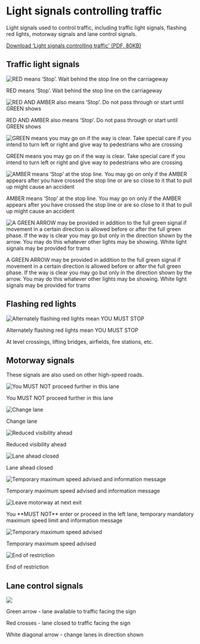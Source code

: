 Light signals controlling traffic
===================================

Light signals used to control traffic, including traffic light signals, flashing red lights, motorway signals and lane control signals.

[Download ‘Light signals controlling traffic’ (PDF, 80KB)](https://assets.digital.cabinet-office.gov.uk/media/560aa3f9e5274a036900001c/the-highway-code-light-signals-controlling-traffic.pdf)

Traffic light signals
---------------------

![RED means ‘Stop’. Wait behind the stop line on the carriageway](../images/traffic-light-red.jpg)

RED means ‘Stop’. Wait behind the stop line on the carriageway

![RED AND AMBER also means ‘Stop’. Do not pass through or start until GREEN shows](../images/traffic-light-red-amber.jpg)

RED AND AMBER also means ‘Stop’. Do not pass through or start until GREEN shows

![GREEN means you may go on if the way is clear. Take special care if you intend to turn left or right and give way to pedestrians who are crossing](../images/traffic-light-green.jpg)

GREEN means you may go on if the way is clear. Take special care if you intend to turn left or right and give way to pedestrians who are crossing

![AMBER means ‘Stop’ at the stop line. You may go on only if the AMBER appears after you have crossed the stop line or are so close to it that  to pull up might cause an accident](../images/traffic-light-amber.jpg)

AMBER means ‘Stop’ at the stop line. You may go on only if the AMBER appears after you have crossed the stop line or are so close to it that to pull up might cause an accident

![A GREEN ARROW may be provided in addition to the full green signal if movement in a certain direction is allowed before or after the full green phase. If the way  is clear you may go but only in the direction shown by  the arrow. You may do this whatever other lights may be showing. White light signals may be provided for trams](../images/traffic-light-green-arrow.jpg)

A GREEN ARROW may be provided in addition to the full green signal if movement in a certain direction is allowed before or after the full green phase. If the way is clear you may go but only in the direction shown by the arrow. You may do this whatever other lights may be showing. White light signals may be provided for trams

Flashing red lights
-------------------

![Alternately flashing red lights mean YOU MUST STOP](../images/flashing-red-lights.jpg)

Alternately flashing red lights mean YOU MUST STOP

At level crossings, lifting bridges, airfields, fire stations, etc.

Motorway signals
----------------

These signals are also used on other high-speed roads.

![You MUST NOT proceed further in this lane](../images/motorway-signal-red-cross.jpg)

You MUST NOT proceed further in this lane

![Change lane](../images/motorway-signal-change-lane.jpg)

Change lane

![Reduced visibility ahead](../images/motorway-signal-fog.jpg)

Reduced visibility ahead

![Lane ahead closed](../images/motorway-signal-lane-ahead-closed.jpg)

Lane ahead closed

![Temporary maximum speed advised and information message](../images/motorway-signal-temporary-speed-limit-message.jpg)

Temporary maximum speed advised and information message

![Leave motorway at next exit](../images/Obstruction_FINAL_.jpg)

You \*\*MUST NOT\*\* enter or proceed in the left lane, temporary mandatory maximum speed limit and information message

![Temporary maximum speed advised](../images/motorway-signal-temporary-speed.jpg)

Temporary maximum speed advised

![End of restriction](../images/motorway-signal-end-restriction.jpg)

End of restriction

Lane control signals
--------------------

![ ](../images/lane-control-signals.jpg)

Green arrow - lane available to traffic facing the sign

Red crosses - lane closed to traffic facing the sign

White diagonal arrow - change lanes in direction shown
